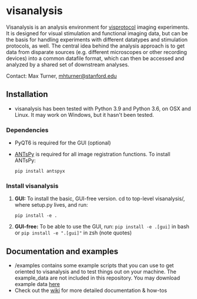 # visanalysis
Visanalysis is an analysis environment for [visprotocol](github.com/clandininlab/visprotocol) imaging experiments. It is designed for visual stimulation and functional imaging data, but can be the basis for handling experiments with different datatypes and stimulation protocols, as well. The central idea behind the analysis approach is to get data from disparate sources (e.g. different microscopes or other recording devices) into a common datafile format, which can then be accessed and analyzed by a shared set of downstream analyses.


Contact: Max Turner, mhturner@stanford.edu

## Installation
- visanalysis has been tested with Python 3.9 and Python 3.6, on OSX and Linux. It may work on Windows, but it hasn't been tested.

### Dependencies
- PyQT6 is required for the GUI (optional)
- [ANTsPy](https://github.com/ANTsX/ANTsPy) is required for all image registration functions. To install ANTsPy:

    `pip install antspyx`

### Install visanalysis
1. **GUI:** To install the basic, GUI-free version. cd to top-level visanalysis/, where setup.py lives, and run:
  
    `pip install -e .`

2. **GUI-free:** To be able to use the GUI, run:
    `pip install -e .[gui]` in bash or `pip install -e ".[gui]"` in zsh (note quotes)

## Documentation and examples
- /examples contains some example scripts that you can use to get oriented to visanalysis and to test things out on your machine. The example_data are not included in this repository. You may download example data [here](https://drive.google.com/drive/folders/1oJYcUjXBudPpiCPd4wDlIYoWLE30CURR?usp=sharing)
- Check out the [wiki](https://github.com/ClandininLab/visanalysis/wiki) for more detailed documentation & how-tos



